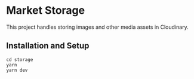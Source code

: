 # Market Storage

This project handles storing images and other media assets in Cloudinary.

## Installation and Setup

```
cd storage
yarn
yarn dev
```
